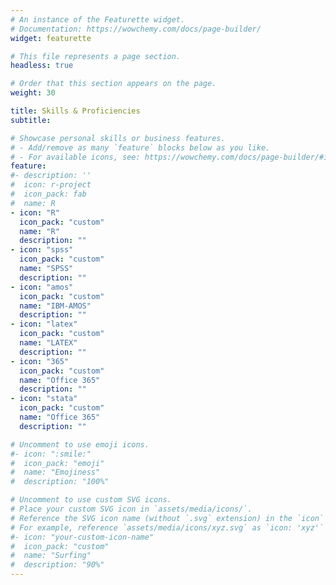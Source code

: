 ```yaml
---
# An instance of the Featurette widget.
# Documentation: https://wowchemy.com/docs/page-builder/
widget: featurette

# This file represents a page section.
headless: true

# Order that this section appears on the page.
weight: 30

title: Skills & Proficiencies
subtitle:

# Showcase personal skills or business features.
# - Add/remove as many `feature` blocks below as you like.
# - For available icons, see: https://wowchemy.com/docs/page-builder/#icons
feature:
#- description: ''
#  icon: r-project
#  icon_pack: fab
#  name: R
- icon: "R"
  icon_pack: "custom"
  name: "R"
  description: ""
- icon: "spss"
  icon_pack: "custom"
  name: "SPSS"
  description: ""
- icon: "amos"
  icon_pack: "custom"
  name: "IBM-AMOS"
  description: ""
- icon: "latex"
  icon_pack: "custom"
  name: "LATEX"
  description: ""
- icon: "365"
  icon_pack: "custom"
  name: "Office 365"
  description: ""
- icon: "stata"
  icon_pack: "custom"
  name: "Office 365"
  description: ""

# Uncomment to use emoji icons.
#- icon: ":smile:"
#  icon_pack: "emoji"
#  name: "Emojiness"
#  description: "100%"  

# Uncomment to use custom SVG icons.
# Place your custom SVG icon in `assets/media/icons/`.
# Reference the SVG icon name (without `.svg` extension) in the `icon` field.
# For example, reference `assets/media/icons/xyz.svg` as `icon: 'xyz'`
#- icon: "your-custom-icon-name"
#  icon_pack: "custom"
#  name: "Surfing"
#  description: "90%"
---
```

